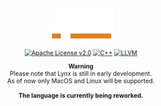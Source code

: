 <!--    colors 

"orange":   #e0801f 
"red":      #ec243c 
"grey":     #595959 
"white":    #e0f2e9 
"purple":   #a390e4 

-->

<div align="center">
<img width="150" src="./assets/logo/lynx-logo-white.png" />


[![Apache License v2.0](https://img.shields.io/badge/Apache_License_v2.0-a390e4?colorA=151515&style=for-the-badge)](./LICENSE)
[![C++][cpp-badge]](./docs/state.md)
[![LLVM][llvm-badge]](./docs/state.md) 

__Warning__ \
Please note that Lynx is still in early development. \
As of now only MacOS and Linux will be supported. \
\
**The language is currently being reworked.**

</div>

<!-- 
## A Modern, Flexible Programming Language for All

Fux is a modern and flexible programming language, perfect for use in a variety of domains by both novice and expert developers. With its efficient use of LLVM, it provides performance similar to C++, while being portable and running on a wide range of platforms.[^1]

- **Easy to Write and Read** \
    Fux is designed to be easy to write and read, making it accessible for new programmers and offering improved features for experienced developers. Its syntax emphasizes readability and seamless integration of different language elements. For instance, the pipe operators (`<<` and `>>`) provide a simple and intuitive way to connect multiple expressions.

    ```rs
        ptr: *i64;
    //  ---------- Start of lifetime
        reserve i64, 10, ptr;
        ret := process(ptr, ptr + 9);
    //         ------------ ^~~ ---- Last usage of `ptr`
        free ptr;
    //  +~~~~~~~~ 
    //  Inserted by Fux at end of lifetime determined by usage
        return ret;
    ```

- **Eliminating Common C++ Issues** \
    Fux's secure memory management eliminates common issues like memory leaks. Its error system provides precise and informative error messages, making debugging easier. These improvements reduce the likelihood of bugs, enabling developers to produce high-quality code.

   [![error demo](assets/errors/error-demo.png)](docs/errors.md)

> __Note__
> - As an ongoing development project, Fux may introduce new features or updates that could impact its performance, stability, or compatibility.
> - Fux may have fewer resources available, such as documentation, forums, or tutorials, compared to more established programming languages.

[^1]: The usage of certain features may result in decreased program performance and slower compile times.

## Getting Started

The compiler for this language is not finished yet. \
You can compile the source code by running `make` and then run the executeable with `./fux <filepath>`. It will output the parsed tokens and AST. -->

[llvm-badge]: https://img.shields.io/badge/LLVM-4c1717?logo=llvm&logoColor=white&style=for-the-badge
[cpp-badge]: https://img.shields.io/badge/C++-1a3b63?logo=cplusplus&logoColor=white&style=for-the-badge